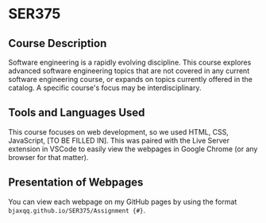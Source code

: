 # SER375

## Course Description

Software engineering is a rapidly evolving discipline. This course explores advanced software engineering topics that are not covered in any current software engineering course, or expands on topics currently offered in the catalog. A specific course's focus may be interdisciplinary.

## Tools and Languages Used

This course focuses on web development, so we used HTML, CSS, JavaScript, [TO BE FILLED IN]. This was paired with the Live Server extension in VSCode to easily view the webpages in Google Chrome (or any browser for that matter).

## Presentation of Webpages

You can view each webpage on my GitHub pages by using the format `bjaxqq.github.io/SER375/Assignment {#}`.
